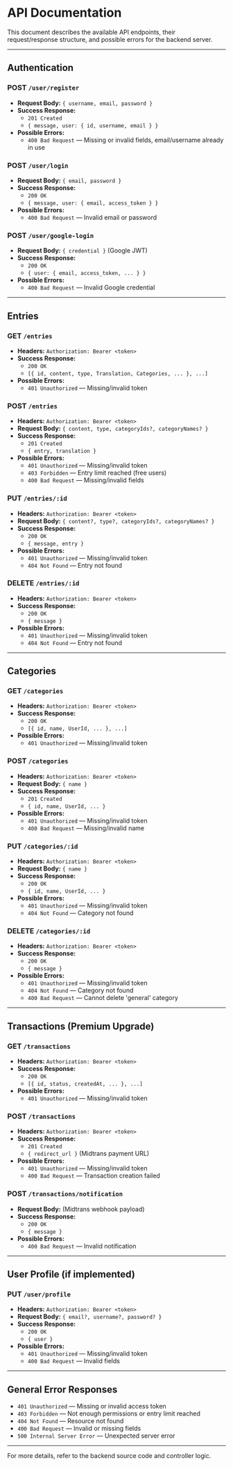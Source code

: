 # API Documentation

This document describes the available API endpoints, their request/response structure, and possible errors for the backend server.

---

## Authentication

### POST `/user/register`
- **Request Body:** `{ username, email, password }`
- **Success Response:**
  - `201 Created`
  - `{ message, user: { id, username, email } }`
- **Possible Errors:**
  - `400 Bad Request` — Missing or invalid fields, email/username already in use

### POST `/user/login`
- **Request Body:** `{ email, password }`
- **Success Response:**
  - `200 OK`
  - `{ message, user: { email, access_token } }`
- **Possible Errors:**
  - `400 Bad Request` — Invalid email or password

### POST `/user/google-login`
- **Request Body:** `{ credential }` (Google JWT)
- **Success Response:**
  - `200 OK`
  - `{ user: { email, access_token, ... } }`
- **Possible Errors:**
  - `400 Bad Request` — Invalid Google credential

---

## Entries

### GET `/entries`
- **Headers:** `Authorization: Bearer <token>`
- **Success Response:**
  - `200 OK`
  - `[{ id, content, type, Translation, Categories, ... }, ...]`
- **Possible Errors:**
  - `401 Unauthorized` — Missing/invalid token

### POST `/entries`
- **Headers:** `Authorization: Bearer <token>`
- **Request Body:** `{ content, type, categoryIds?, categoryNames? }`
- **Success Response:**
  - `201 Created`
  - `{ entry, translation }`
- **Possible Errors:**
  - `401 Unauthorized` — Missing/invalid token
  - `403 Forbidden` — Entry limit reached (free users)
  - `400 Bad Request` — Missing/invalid fields

### PUT `/entries/:id`
- **Headers:** `Authorization: Bearer <token>`
- **Request Body:** `{ content?, type?, categoryIds?, categoryNames? }`
- **Success Response:**
  - `200 OK`
  - `{ message, entry }`
- **Possible Errors:**
  - `401 Unauthorized` — Missing/invalid token
  - `404 Not Found` — Entry not found

### DELETE `/entries/:id`
- **Headers:** `Authorization: Bearer <token>`
- **Success Response:**
  - `200 OK`
  - `{ message }`
- **Possible Errors:**
  - `401 Unauthorized` — Missing/invalid token
  - `404 Not Found` — Entry not found

---

## Categories

### GET `/categories`
- **Headers:** `Authorization: Bearer <token>`
- **Success Response:**
  - `200 OK`
  - `[{ id, name, UserId, ... }, ...]`
- **Possible Errors:**
  - `401 Unauthorized` — Missing/invalid token

### POST `/categories`
- **Headers:** `Authorization: Bearer <token>`
- **Request Body:** `{ name }`
- **Success Response:**
  - `201 Created`
  - `{ id, name, UserId, ... }`
- **Possible Errors:**
  - `401 Unauthorized` — Missing/invalid token
  - `400 Bad Request` — Missing/invalid name

### PUT `/categories/:id`
- **Headers:** `Authorization: Bearer <token>`
- **Request Body:** `{ name }`
- **Success Response:**
  - `200 OK`
  - `{ id, name, UserId, ... }`
- **Possible Errors:**
  - `401 Unauthorized` — Missing/invalid token
  - `404 Not Found` — Category not found

### DELETE `/categories/:id`
- **Headers:** `Authorization: Bearer <token>`
- **Success Response:**
  - `200 OK`
  - `{ message }`
- **Possible Errors:**
  - `401 Unauthorized` — Missing/invalid token
  - `404 Not Found` — Category not found
  - `400 Bad Request` — Cannot delete 'general' category

---

## Transactions (Premium Upgrade)

### GET `/transactions`
- **Headers:** `Authorization: Bearer <token>`
- **Success Response:**
  - `200 OK`
  - `[{ id, status, createdAt, ... }, ...]`
- **Possible Errors:**
  - `401 Unauthorized` — Missing/invalid token

### POST `/transactions`
- **Headers:** `Authorization: Bearer <token>`
- **Success Response:**
  - `201 Created`
  - `{ redirect_url }` (Midtrans payment URL)
- **Possible Errors:**
  - `401 Unauthorized` — Missing/invalid token
  - `400 Bad Request` — Transaction creation failed

### POST `/transactions/notification`
- **Request Body:** (Midtrans webhook payload)
- **Success Response:**
  - `200 OK`
  - `{ message }`
- **Possible Errors:**
  - `400 Bad Request` — Invalid notification

---

## User Profile (if implemented)

### PUT `/user/profile`
- **Headers:** `Authorization: Bearer <token>`
- **Request Body:** `{ email?, username?, password? }`
- **Success Response:**
  - `200 OK`
  - `{ user }`
- **Possible Errors:**
  - `401 Unauthorized` — Missing/invalid token
  - `400 Bad Request` — Invalid fields

---

## General Error Responses
- `401 Unauthorized` — Missing or invalid access token
- `403 Forbidden` — Not enough permissions or entry limit reached
- `404 Not Found` — Resource not found
- `400 Bad Request` — Invalid or missing fields
- `500 Internal Server Error` — Unexpected server error

---

For more details, refer to the backend source code and controller logic.
